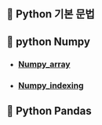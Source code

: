 

## 📕 Python 기본 문법

## 📘 python Numpy

+ ### [Numpy_array](https://github.com/lold2424/school_study/blob/main/Python/2-1/Numpy/Numpy_array.ipynb)
+ ### [Numpy_indexing](https://github.com/lold2424/school_study/blob/main/Python/2-1/Numpy/Numpy_indexing.ipynb)

## 📙 Python Pandas
